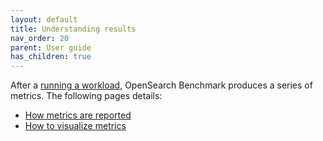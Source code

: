 ```yaml
---
layout: default
title: Understanding results
nav_order: 20
parent: User guide
has_children: true
---
```


After a [running a workload]({{site.url}}{{site.baseurl}}/benchmark/user-guide/working-with-workloads/running-workloads/), OpenSearch Benchmark produces a series of metrics. The following pages details:

- [How metrics are reported]({{site.url}}{{site.baseurl}}/benchmark/user-guide/understanding-results/summary-reports/)
- [How to visualize metrics]({{site.url}}{{site.baseurl}}/benchmark/user-guide/understanding-results/telemetry/)